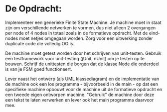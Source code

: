 
# De Opdracht:

Implementeer een generieke Finite State Machine. Je machine moet in staat zijn om verschillende netwerken te vormen, dus niet alleen 2 overgangen per node of 4 nodes in totaal zoals in de formatieve opdracht. Met de eind-nodes moet netjes omgegaan worden. Zorg voor een uitwerking zonder duplicate code die volledig OO is.

De machine moet getest worden door het schrijven van unit-testen. Gebruik een testframework voor unit-testing (jUnit, nUnit) om je testen op te bouwen. Schrijf de unittesten die borgen dat de klasse Node die onderdeel is van je FSM goed functioneert.

Lever naast het ontwerp (als UML klassediagram) en de implementatie van de machine ook een los programma - bijvoorbeeld in de main - op dat een specifieke machine opbouwt voor de machine uit de formatieve opdracht en een tweede eigen ontworpen machine. "Gebruik" de machine door deze een tekst te laten verwerken en lever ook het main programma daarvoor mee. 

